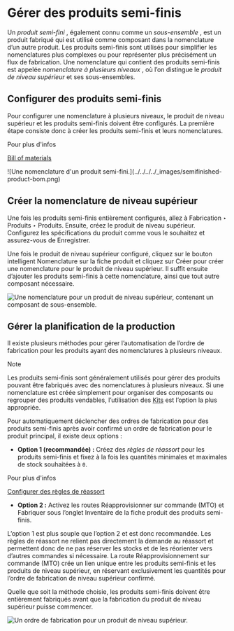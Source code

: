 # Gérer des produits semi-finis

Un _produit semi-fini_ , également connu comme un _sous-ensemble_ , est un
produit fabriqué qui est utilisé comme composant dans la nomenclature d’un
autre produit. Les produits semi-finis sont utilisés pour simplifier les
nomenclatures plus complexes ou pour représenter plus précisément un flux de
fabrication. Une nomenclature qui contient des produits semi-finis est appelée
_nomenclature à plusieurs niveaux_ , où l’on distingue le _produit de niveau
supérieur_ et ses sous-ensembles.

## Configurer des produits semi-finis

Pour configurer une nomenclature à plusieurs niveaux, le produit de niveau
supérieur et les produits semi-finis doivent être configurés. La première
étape consiste donc à créer les produits semi-finis et leurs nomenclatures.

Pour plus d'infos

[Bill of materials](bill_configuration.html)

![Une nomenclature d'un produit semi-fini.](../../../../_images/semifinished-
product-bom.png)

## Créer la nomenclature de niveau supérieur

Une fois les produits semi-finis entièrement configurés, allez à Fabrication ‣
Produits ‣ Produits. Ensuite, créez le produit de niveau supérieur. Configurez
les spécifications du produit comme vous le souhaitez et assurez-vous de
Enregistrer.

Une fois le produit de niveau supérieur configuré, cliquez sur le bouton
intelligent Nomenclature sur la fiche produit et cliquez sur Créer pour créer
une nomenclature pour le produit de niveau supérieur. Il suffit ensuite
d’ajouter les produits semi-finis à cette nomenclature, ainsi que tout autre
composant nécessaire.

![Une nomenclature pour un produit de niveau supérieur, contenant un composant
de sous-ensemble.](../../../../_images/custom-computer-bom.png)

## Gérer la planification de la production

Il existe plusieurs méthodes pour gérer l’automatisation de l’ordre de
fabrication pour les produits ayant des nomenclatures à plusieurs niveaux.

Note

Les produits semi-finis sont généralement utilisés pour gérer des produits
pouvant être fabriqués avec des nomenclatures à plusieurs niveaux. Si une
nomenclature est créée simplement pour organiser des composants ou regrouper
des produits vendables, l’utilisation des [Kits](kit_shipping.html) est
l’option la plus appropriée.

Pour automatiquement déclencher des ordres de fabrication pour des produits
semi-finis après avoir confirmé un ordre de fabrication pour le produit
principal, il existe deux options :

  * **Option 1 (recommandée) :** Créez des _règles de réassort_ pour les produits semi-finis et fixez à la fois les quantités minimales et maximales de stock souhaitées à `0`.

Pour plus d'infos

[Configurer des règles de réassort](../../purchase/products/reordering.html)

  * **Option 2 :** Activez les routes Réapprovisionner sur commande (MTO) et Fabriquer sous l’onglet Inventaire de la fiche produit des produits semi-finis.

L’option 1 est plus souple que l’option 2 et est donc recommandée. Les règles
de réassort ne relient pas directement la demande au réassort et permettent
donc de ne pas réserver les stocks et de les réorienter vers d’autres
commandes si nécessaire. La route Réapprovisionnement sur commande (MTO) crée
un lien unique entre les produits semi-finis et les produits de niveau
supérieur, en réservant exclusivement les quantités pour l’ordre de
fabrication de niveau supérieur confirmé.

Quelle que soit la méthode choisie, les produits semi-finis doivent être
entièrement fabriqués avant que la fabrication du produit de niveau supérieur
puisse commencer.

![Un ordre de fabrication pour un produit de niveau
supérieur.](../../../../_images/semifinished-on-mo.png)

